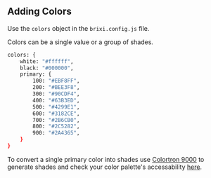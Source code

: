 ## Adding Colors

Use the `colors` object in the `brixi.config.js` file.

Colors can be a single value or a group of shades.

```bash
colors: {
    white: "#ffffff",
    black: "#000000",
    primary: {
        100: "#EBF8FF",
        200: "#BEE3F8",
        300: "#90CDF4",
        400: "#63B3ED",
        500: "#4299E1",
        600: "#3182CE",
        700: "#2B6CB0",
        800: "#2C5282",
        900: "#2A4365",
    }
}
```

To convert a single primary color into shades use [Colortron 9000](https://colorpalette.app/) to generate shades and check your color palette's accessability [here](https://accessiblecolors.app/).